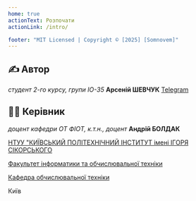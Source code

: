 ```yaml
---
home: true
actionText: Розпочати
actionLink: /intro/

footer: "MIT Licensed | Copyright © [2025] [Somnovem]"
---
```


## ✍️ Автор

*студент 2-го курсу, групи ІО-35* **Арсеній ШЕВЧУК** [Telegram](https://t.me/@asayxru)

## 👨‍💼 Керівник

*доцент кафедри ОТ ФІОТ, к.т.н., доцент* **Андрій БОЛДАК** 

[НТУУ "КИЇВСЬКИЙ ПОЛІТЕХНІЧНИЙ ІНСТИТУТ імені ІГОРЯ СІКОРСЬКОГО](https://kpi.ua/)

[Факультет інформатики та обчислювальної техніки](https://fiot.kpi.ua/)

[Кафедра обчислювальної техніки](https://comsys.kpi.ua/)

Київ
